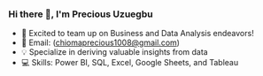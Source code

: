 ### Hi there 👋, I'm Precious Uzuegbu



- 💼 Excited to team up on Business and Data Analysis endeavors!
- 📧 Email: (chiomaprecious1008@gmail.com)
- 💡 Specialize in deriving valuable insights from data
- 💻 Skills: Power BI, SQL, Excel, Google Sheets, and Tableau
